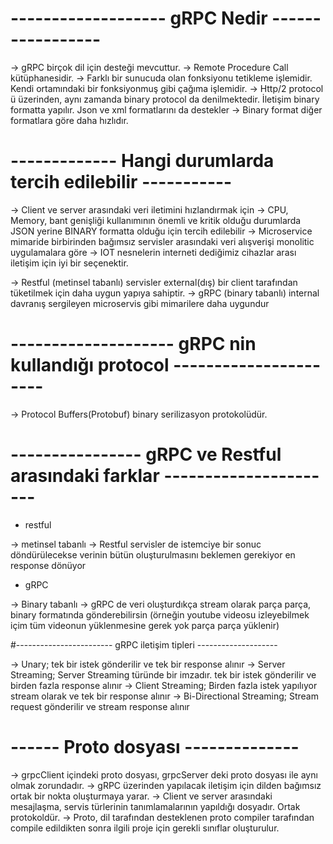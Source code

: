  
# ------------------- gRPC Nedir -----------------

-> gRPC birçok dil için desteği mevcuttur.
-> Remote Procedure Call kütüphanesidir.
-> Farklı bir sunucuda olan fonksiyonu tetikleme işlemidir. Kendi ortamındaki bir fonksiyonmuş gibi çağıma işlemidir.
-> Http/2 protocol ü üzerinden, aynı zamanda binary protocol da denilmektedir. İletişim binary formatta yapılır. Json ve xml formatlarını da destekler
-> Binary format diğer formatlara göre daha hızlıdır.

# ------------- Hangi durumlarda tercih edilebilir -----------

-> Client ve server arasındaki veri iletimini hızlandırmak için
-> CPU, Memory, bant genişliği kullanımının önemli ve kritik olduğu durumlarda JSON yerine BINARY formatta olduğu için tercih edilebilir
-> Microservice mimaride birbirinden bağımsız servisler arasındaki veri alışverişi monolitic uygulamalara göre
-> IOT nesnelerin interneti dediğimiz cihazlar arası iletişim için iyi bir seçenektir.


-> Restful (metinsel tabanlı) servisler external(dış) bir client tarafından tüketilmek için daha uygun yapıya sahiptir.
-> gRPC (binary tabanlı) internal davranış sergileyen microservis gibi mimarilere daha uygundur


# -------------------- gRPC nin kullandığı protocol ----------------------

-> Protocol Buffers(Protobuf) binary serilizasyon protokolüdür.


# ----------------   gRPC ve Restful arasındaki farklar ----------------------

* restful

-> metinsel tabanlı
-> Restful servisler de istemciye bir sonuc döndürülecekse  verinin bütün oluşturulmasını beklemen gerekiyor en response dönüyor

* gRPC

-> Binary tabanlı
-> gRPC de veri oluşturdıkça stream olarak parça parça, binary formatında gönderebilirsin (örneğin youtube videosu izleyebilmek içim tüm videonun yüklenmesine gerek yok parça parça yüklenir)


#------------------------ gRPC iletişim tipleri --------------------

-> Unary; tek bir istek gönderilir ve tek bir response   alınır
-> Server Streaming;  Server Streaming türünde bir imzadır. tek bir istek gönderilir ve birden fazla response alınır
-> Client Streaming; Birden fazla istek yapılıyor stream olarak ve tek bir response alınır
-> Bi-Directional Streaming; Stream request gönderilir ve stream response alınır


# ------  Proto dosyası --------------

-> grpcClient içindeki proto dosyası, grpcServer deki proto dosyası ile aynı olmak zorundadır.
-> gRPC üzerinden yapılacak iletişim için dilden bağımsız ortak bir nokta oluşturmaya yarar.
-> Client ve server arasındaki mesajlaşma, servis türlerinin tanımlamalarının yapıldığı dosyadır. Ortak protokoldür.
-> Proto, dil tarafından desteklenen proto compiler tarafından compile edildikten sonra ilgili proje için gerekli sınıflar oluşturulur.
 





